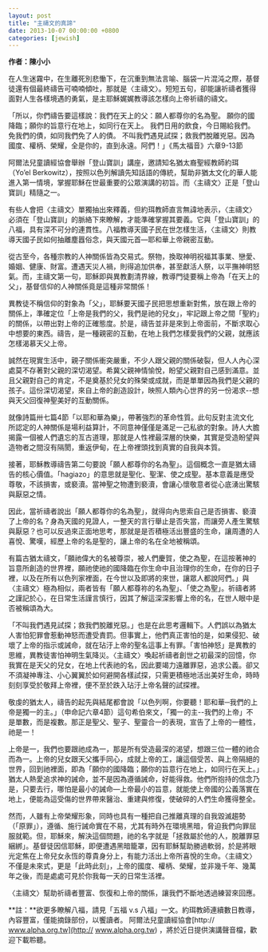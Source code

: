 ```yaml
---
layout: post
title: "主禱文的真諦"
date: 2013-10-07 00:00:00 +0800
categories: [jewish]
---
```


**作者：陳小小**

 

在人生迷霧中，在生離死別悲慟下，在沉重到無法言喻、腦袋一片混沌之際，基督徒還有個最終禱告可喃喃傾吐，那就是〈主禱文〉。短短五句，卻能讓祈禱者獲得面對人生各樣境遇的勇氣，是主耶穌娓娓教導該怎樣向上帝祈禱的禱文。

「所以，你們禱告要這樣說：我們在天上的父：願人都尊你的名為聖。 願你的國降臨；願你的旨意行在地上，如同行在天上。 我們日用的飲食，今日賜給我們。 免我們的債，如同我們免了人的債。 不叫我們遇見試探；救我們脫離兇惡。因為國度、權柄、榮耀，全是你的，直到永遠。阿們！」《馬太福音》六章9-13節

阿爾法兒童讀經協會舉辦「登山寶訓」講座，邀請知名猶太裔聖經教師約珥（Yo’el Berkowitz），按照以色列解讀先知話語的傳統，幫助非猶太文化的華人能進入第一情境，掌握耶穌在世最重要的公眾演講的初旨。而〈主禱文〉正是「登山寶訓」精隨之一。

有些人會把〈主禱文〉單獨抽出來釋義，但約珥教師直言無諱地表示，〈主禱文〉必須在「登山寶訓」的脈絡下來瞭解，才能準確掌握其要義。它與「登山寶訓」的八福，具有深不可分的連貫性。八福教導天國子民在世怎樣生活，〈主禱文〉則教導天國子民如何抽離塵囂俗念，與天國元首—耶和華上帝親密互動。

從古至今，各種宗教的人神關係皆為交易式。祭物，換取神明祝福其事業、戀愛、婚姻、健康、財富。遭遇天災人禍，則得追加供奉，甚至獻活人祭，以平撫神明怒氣。而，主禱文第一句，耶穌即與異教劃清界線，教導門徒要稱上帝為「在天上的父」，基督信仰的人神關係竟是這種非常關係！

異教徒不稱信仰的對象為「父」，耶穌要天國子民把思想重新對焦，放在跟上帝的關係上，準確定位「上帝是我們的父，我們是祂的兒女」，牢記跟上帝之間「聖約」的關係，以帶出對上帝的正確態度。於是，禱告並非是來到上帝面前，不斷求取心中想要的東西。禱告，是一種親密的互動，在地上我們怎樣愛我們的父親，就應該怎樣渴慕天父上帝。

誠然在現實生活中，親子關係衝突嚴重，不少人跟父親的關係破裂，但人人內心深處莫不存著對父親的深切渴望。希冀父親神情愉悅，盼望父親對自己感到滿意。並且父親對自己的肯定，不是奠基於兒女的殊榮或成就，而是單單因為我們是父親的孩子。這份深切渴望，來自上帝的創造設計，映照人類內心世界的另一份渴求--想與天父回復神聖美好的互動關係。

就像詩篇卅七篇4節「以耶和華為樂」，帶著強烈的革命性質。此句反對主流文化所認定的人神關係是場利益算計，不同意神僅僅是滿足一己私欲的對象。詩人大膽揭露一個被人們遺忘的亙古道理，那就是人性裡最深層的快樂，其實是受造盼望與造物者之間沒有隔閡，重返伊甸，在上帝裡頭找到真實的自我與本質。

接著，耶穌教導禱告第二句要說「願人都尊你的名為聖」。這個概念一直是猶太禱告的核心價值。「hagiazo」的意思就是聖化、聖潔、使之成聖。基本意義是應受尊敬，不該損害，或褻瀆。當神聖之物遭到褻瀆，會讓心懷敬意者從心底湧出驚駭與厭惡之情。

因此，當祈禱者說出「願人都尊你的名為聖」，就得向內思索自己是否損害、褻瀆了上帝的名？身為天國的見證人，一整天的言行舉止是否失當，而讓旁人產生驚駭與厭惡？也可以反過來正面地思考，那就是是否積極活出豐盛的生命，讓周遭的人喜悅、驚嘆，經歷上帝的名是聖的，讓上帝的名在全地被稱頌。

有篇古猶太禱文，「願祂偉大的名被尊崇，被人們慶賀，使之為聖，在這按著神的旨意所創造的世界裡，願祂使祂的國降臨在你生命中且治理你的生命，在你的日子裡，以及在所有以色列家裡面，在今世以及即將的來世，讓眾人都說阿們。」與〈主禱文〉極為相似，兩者皆有「願人都尊祢的名為聖」、「使之為聖」。祈禱者將之謹記於心，在日常生活謹言慎行，因其了解這深深影響上帝的名，在世人眼中是否被稱頌為大。

「不叫我們遇見試探；救我們脫離兇惡。」也是在此思考邏輯下。人們誤以為猶太人害怕犯罪會惹動神怒而遭受責罰。但事實上，他們真正害怕的是，如果侵犯、破壞了上帝的指示或誡命，就在玷汙上帝的聖名這事上有罪。「害怕神怒」是異教的思維，異教徒害怕神明生氣降災。〈主禱文〉喚起祈禱者創世之初最深的回憶，你我實在是天父的兒女，在地上代表祂的名，因此要竭力遠離罪惡，追求公義。卻又不須凝神專注、小心翼翼於如何避開各樣試探，只需更積極地活出美好生命，時時刻刻享受於敬拜上帝裡，便不至於跌入玷汙上帝名聲的試探裡。

敬虔的猶太人，禱告的起先與結尾都會說「以色列啊，你要聽！耶和華─我們的上帝是獨一的主。」（申命記六章4節）這句希伯來文，「獨一的主--我們的上帝」不是單數，而是複數。那正是聖父、聖子、聖靈合一的表現，宣告了上帝的一體性，祂是一！

上帝是一，我們也要跟祂成為一，那是所有受造最深的渴望，想跟三位一體的祂合而為一。上帝的兒女跟天父攜手同心，成就上帝的工，讓這個受苦、與上帝隔絕的世界，回到祂裡面，即為「願你的國降臨；願你的旨意行在地上，如同行在天上。」猶太人熱愛追求神的誡命，並不是因為遵循誡命，好能得救。他們所抱持的信念乃是，只要去行，哪怕是最小的誡命—上帝最小的旨意，就能使上帝國的公義落實在地上，便能為這受傷的世界帶來醫治、重建與修復，使破碎的人們生命獲得整全。

然而，人雖有上帝榮耀形象，同時也具有一種把自己推離真理的自我毀滅趨勢（「原罪」），遵循、施行誡命實在不易，尤其有時外在環境黑暗，脅迫我們向罪屈服就範。但，耶穌來，解決這個問題，祂的名字就是「拯救屬於他的人，脫離罪惡綑綁」。基督徒因信耶穌，即便遭遇黑暗籠罩，因有耶穌幫助勝過軟弱，於是將眼光定焦在上帝兒女永恆的尊貴身分上，有能力活出上帝所喜悅的生命。〈主禱文〉不僅是未來式，更是「此時此刻」，上帝的國度、權柄、榮耀，並非幾千年、幾萬年之後，而是處處可見於你我每一天的日常生活裡。

〈主禱文〉幫助祈禱者豐富、恢復和上帝的關係，讓我們不斷地透過練習來回應。

**註：**欲更多瞭解八福，請見「五福 v.s 八福」一文。約珥教師連續數日教導，內容豐富，僅能摘錄部份，以饗讀者。 阿爾法兒童讀經協會[http:// www.alpha.org.tw](http:// www.alpha.org.tw) ，將於近日提供演講聲音檔，歡迎下載聆聽。
